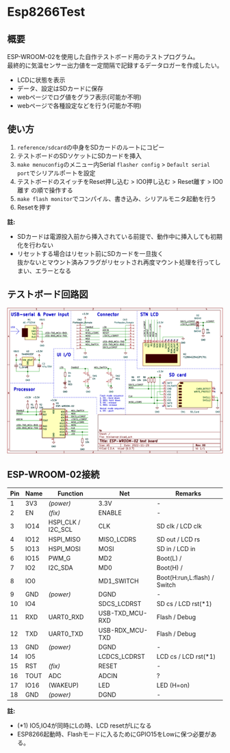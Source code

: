 Esp8266Test
====================

## 概要

ESP-WROOM-02を使用した自作テストボード用のテストプログラム。  
最終的に気温センサー出力値を一定間隔で記録するデータロガーを作成したい。

* LCDに状態を表示
* データ、設定はSDカードに保存
* webページでログ値をグラフ表示(可能か不明)
* webページで各種設定などを行う(可能か不明)


## 使い方

1. `reference/sdcard`の中身をSDカードのルートにコピー
2. テストボードのSDソケットにSDカードを挿入
3. `make menuconfig`のメニュー内Serial `flasher config` > `Default serial port`でシリアルポートを設定
4. テストボードのスイッチをReset押し込む > IO0押し込む > Reset離す > IO0離す の順で操作する
5. `make flash monitor`でコンパイル、書き込み、シリアルモニタ起動を行う
6. Resetを押す

**註:**

* SDカードは電源投入前から挿入されている前提で、動作中に挿入しても初期化を行わない
* リセットする場合はリセット前にSDカードを一旦抜く  
  抜かないとマウント済みフラグがリセットされ再度マウント処理を行ってしまい、エラーとなる


## テストボード回路図

![circuit-esp8266testbd](circuit-esp8266testbd.png)


## ESP-WROOM-02接続

| Pin | Name | Function           | Net             | Remarks                      |
|-----|------|--------------------|-----------------|------------------------------|
|  1  | 3V3  | _(power)_          | 3.3V            | -                            |
|  2  | EN   | _(fix)_            | ENABLE          | -                            |
|  3  | IO14 | HSPI_CLK / I2C_SCL | CLK             | SD clk / LCD clk             |
|  4  | IO12 | HSPI_MISO          | MISO_LCDRS      | SD out / LCD rs              |
|  5  | IO13 | HSPI_MOSI          | MOSI            | SD in / LCD in               |
|  6  | IO15 | PWM_G              | MD2             | Boot(L) /                    |
|  7  | IO2  | I2C_SDA            | MD0             | Boot(H) /                    |
|  8  | IO0  |                    | MD1_SWITCH      | Boot(H:run,L:flash) / Switch |
|  9  | GND  | _(power)_          | DGND            | -                            |
| 10  | IO4  |                    | SDCS_LCDRST     | SD cs / LCD rst(*1)          |
| 11  | RXD  | UART0_RXD          | USB-TXD_MCU-RXD | Flash / Debug                |
| 12  | TXD  | UART0_TXD          | USB-RDX_MCU-TXD | Flash / Debug                |
| 13  | GND  | _(power)_          | DGND            | -                            |
| 14  | IO5  |                    | LCDCS_LCDRST    | LCD cs / LCD rst(*1)         |
| 15  | RST  | _(fix)_            | RESET           | -                            |
| 16  | TOUT | ADC                | ADCIN           | ?                            |
| 17  | IO16 | (WAKEUP)           | LED             | LED (H=on)                   |
| 18  | GND  | _(power)_          | DGND            | -                            |

**註:**

* (*1) IO5,IO4が同時にLの時、LCD resetがLになる
* ESP8266起動時、Flashモードに入るためにGPIO15をLowに保つ必要がある。
